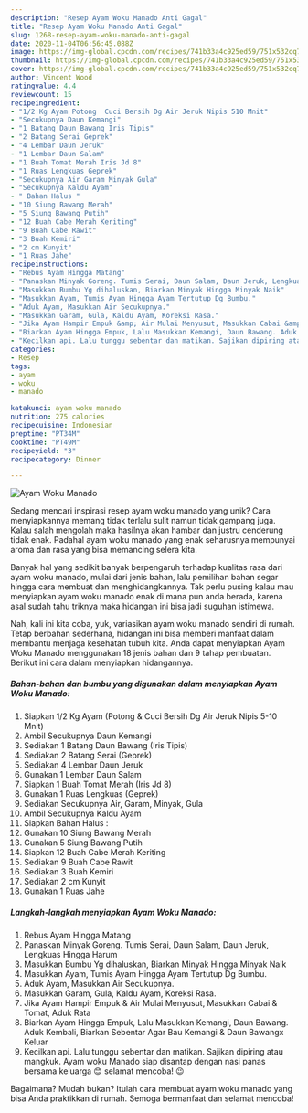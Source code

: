 ```yaml
---
description: "Resep Ayam Woku Manado Anti Gagal"
title: "Resep Ayam Woku Manado Anti Gagal"
slug: 1268-resep-ayam-woku-manado-anti-gagal
date: 2020-11-04T06:56:45.088Z
image: https://img-global.cpcdn.com/recipes/741b33a4c925ed59/751x532cq70/ayam-woku-manado-foto-resep-utama.jpg
thumbnail: https://img-global.cpcdn.com/recipes/741b33a4c925ed59/751x532cq70/ayam-woku-manado-foto-resep-utama.jpg
cover: https://img-global.cpcdn.com/recipes/741b33a4c925ed59/751x532cq70/ayam-woku-manado-foto-resep-utama.jpg
author: Vincent Wood
ratingvalue: 4.4
reviewcount: 15
recipeingredient:
- "1/2 Kg Ayam Potong  Cuci Bersih Dg Air Jeruk Nipis 510 Mnit"
- "Secukupnya Daun Kemangi"
- "1 Batang Daun Bawang Iris Tipis"
- "2 Batang Serai Geprek"
- "4 Lembar Daun Jeruk"
- "1 Lembar Daun Salam"
- "1 Buah Tomat Merah Iris Jd 8"
- "1 Ruas Lengkuas Geprek"
- "Secukupnya Air Garam Minyak Gula"
- "Secukupnya Kaldu Ayam"
- " Bahan Halus "
- "10 Siung Bawang Merah"
- "5 Siung Bawang Putih"
- "12 Buah Cabe Merah Keriting"
- "9 Buah Cabe Rawit"
- "3 Buah Kemiri"
- "2 cm Kunyit"
- "1 Ruas Jahe"
recipeinstructions:
- "Rebus Ayam Hingga Matang"
- "Panaskan Minyak Goreng. Tumis Serai, Daun Salam, Daun Jeruk, Lengkuas Hingga Harum"
- "Masukkan Bumbu Yg dihaluskan, Biarkan Minyak Hingga Minyak Naik"
- "Masukkan Ayam, Tumis Ayam Hingga Ayam Tertutup Dg Bumbu."
- "Aduk Ayam, Masukkan Air Secukupnya."
- "Masukkan Garam, Gula, Kaldu Ayam, Koreksi Rasa."
- "Jika Ayam Hampir Empuk &amp; Air Mulai Menyusut, Masukkan Cabai &amp; Tomat, Aduk Rata"
- "Biarkan Ayam Hingga Empuk, Lalu Masukkan Kemangi, Daun Bawang. Aduk Kembali, Biarkan Sebentar Agar Bau Kemangi &amp; Daun Bawangx Keluar"
- "Kecilkan api. Lalu tunggu sebentar dan matikan. Sajikan dipiring atau mangkuk. Ayam woku Manado siap disantap dengan nasi panas bersama keluarga 😊 selamat mencoba! 😉"
categories:
- Resep
tags:
- ayam
- woku
- manado

katakunci: ayam woku manado 
nutrition: 275 calories
recipecuisine: Indonesian
preptime: "PT34M"
cooktime: "PT49M"
recipeyield: "3"
recipecategory: Dinner

---
```



![Ayam Woku Manado](https://img-global.cpcdn.com/recipes/741b33a4c925ed59/751x532cq70/ayam-woku-manado-foto-resep-utama.jpg)

Sedang mencari inspirasi resep ayam woku manado yang unik? Cara menyiapkannya memang tidak terlalu sulit namun tidak gampang juga. Kalau salah mengolah maka hasilnya akan hambar dan justru cenderung tidak enak. Padahal ayam woku manado yang enak seharusnya mempunyai aroma dan rasa yang bisa memancing selera kita.



Banyak hal yang sedikit banyak berpengaruh terhadap kualitas rasa dari ayam woku manado, mulai dari jenis bahan, lalu pemilihan bahan segar hingga cara membuat dan menghidangkannya. Tak perlu pusing kalau mau menyiapkan ayam woku manado enak di mana pun anda berada, karena asal sudah tahu triknya maka hidangan ini bisa jadi suguhan istimewa.


Nah, kali ini kita coba, yuk, variasikan ayam woku manado sendiri di rumah. Tetap berbahan sederhana, hidangan ini bisa memberi manfaat dalam membantu menjaga kesehatan tubuh kita. Anda dapat menyiapkan Ayam Woku Manado menggunakan 18 jenis bahan dan 9 tahap pembuatan. Berikut ini cara dalam menyiapkan hidangannya.

<!--inarticleads1-->

##### Bahan-bahan dan bumbu yang digunakan dalam menyiapkan Ayam Woku Manado:

1. Siapkan 1/2 Kg Ayam (Potong &amp; Cuci Bersih Dg Air Jeruk Nipis 5-10 Mnit)
1. Ambil Secukupnya Daun Kemangi
1. Sediakan 1 Batang Daun Bawang (Iris Tipis)
1. Sediakan 2 Batang Serai (Geprek)
1. Sediakan 4 Lembar Daun Jeruk
1. Gunakan 1 Lembar Daun Salam
1. Siapkan 1 Buah Tomat Merah (Iris Jd 8)
1. Gunakan 1 Ruas Lengkuas (Geprek)
1. Sediakan Secukupnya Air, Garam, Minyak, Gula
1. Ambil Secukupnya Kaldu Ayam
1. Siapkan  Bahan Halus :
1. Gunakan 10 Siung Bawang Merah
1. Gunakan 5 Siung Bawang Putih
1. Siapkan 12 Buah Cabe Merah Keriting
1. Sediakan 9 Buah Cabe Rawit
1. Sediakan 3 Buah Kemiri
1. Sediakan 2 cm Kunyit
1. Gunakan 1 Ruas Jahe




<!--inarticleads2-->

##### Langkah-langkah menyiapkan Ayam Woku Manado:

1. Rebus Ayam Hingga Matang
1. Panaskan Minyak Goreng. Tumis Serai, Daun Salam, Daun Jeruk, Lengkuas Hingga Harum
1. Masukkan Bumbu Yg dihaluskan, Biarkan Minyak Hingga Minyak Naik
1. Masukkan Ayam, Tumis Ayam Hingga Ayam Tertutup Dg Bumbu.
1. Aduk Ayam, Masukkan Air Secukupnya.
1. Masukkan Garam, Gula, Kaldu Ayam, Koreksi Rasa.
1. Jika Ayam Hampir Empuk &amp; Air Mulai Menyusut, Masukkan Cabai &amp; Tomat, Aduk Rata
1. Biarkan Ayam Hingga Empuk, Lalu Masukkan Kemangi, Daun Bawang. Aduk Kembali, Biarkan Sebentar Agar Bau Kemangi &amp; Daun Bawangx Keluar
1. Kecilkan api. Lalu tunggu sebentar dan matikan. Sajikan dipiring atau mangkuk. Ayam woku Manado siap disantap dengan nasi panas bersama keluarga 😊 selamat mencoba! 😉




Bagaimana? Mudah bukan? Itulah cara membuat ayam woku manado yang bisa Anda praktikkan di rumah. Semoga bermanfaat dan selamat mencoba!
